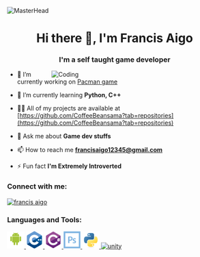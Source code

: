 
![MasterHead]([https://images.hdqwalls.com/wallpapers/retro-80s-boy-4k-0b.jpg](https://hackernoon.com/images/f2px36fy.gif))
<h1 align="center">Hi there 👋, I'm Francis Aigo</h1>
<h3 align="center">I'm a self taught game developer</h3>

<img align="right" alt="Coding" width="400" src="https://cdn.dribbble.com/users/416610/screenshots/4801105/coding_desk_flat_vector_ui_ux_design_illustration_motion_animation_gif2.gif">

- 🔭 I’m currently working on [Pacman game](https://github.com/CoffeeBeansama/PyPacman)

- 🌱 I’m currently learning **Python, C++**

- 👨‍💻 All of my projects are available at [https://github.com/CoffeeBeansama?tab=repositories](https://github.com/CoffeeBeansama?tab=repositories)

- 💬 Ask me about **Game dev stuffs**

- 📫 How to reach me **francisaigo12345@gmail.com**

- ⚡ Fun fact **I'm Extremely Introverted**

<h3 align="left">Connect with me:</h3>
<p align="left">
<a href="https://fb.com/francis aigo" target="blank"><img align="center" src="https://raw.githubusercontent.com/rahuldkjain/github-profile-readme-generator/master/src/images/icons/Social/facebook.svg" alt="francis aigo" height="30" width="40" /></a>
</p>

<h3 align="left">Languages and Tools:</h3>
<p align="left"> <a href="https://developer.android.com" target="_blank" rel="noreferrer"> <img src="https://raw.githubusercontent.com/devicons/devicon/master/icons/android/android-original-wordmark.svg" alt="android" width="40" height="40"/> </a> <a href="https://www.w3schools.com/cpp/" target="_blank" rel="noreferrer"> <img src="https://raw.githubusercontent.com/devicons/devicon/master/icons/cplusplus/cplusplus-original.svg" alt="cplusplus" width="40" height="40"/> </a> <a href="https://www.w3schools.com/cs/" target="_blank" rel="noreferrer"> <img src="https://raw.githubusercontent.com/devicons/devicon/master/icons/csharp/csharp-original.svg" alt="csharp" width="40" height="40"/> </a> <a href="https://www.photoshop.com/en" target="_blank" rel="noreferrer"> <img src="https://raw.githubusercontent.com/devicons/devicon/master/icons/photoshop/photoshop-line.svg" alt="photoshop" width="40" height="40"/> </a> <a href="https://www.python.org" target="_blank" rel="noreferrer"> <img src="https://raw.githubusercontent.com/devicons/devicon/master/icons/python/python-original.svg" alt="python" width="40" height="40"/> </a> <a href="https://unity.com/" target="_blank" rel="noreferrer"> <img src="https://www.vectorlogo.zone/logos/unity3d/unity3d-icon.svg" alt="unity" width="40" height="40"/> </a> </p>
